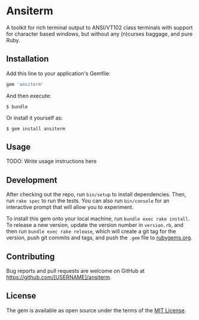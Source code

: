 # Ansiterm


A toolkit for rich terminal output to ANSI/VT102 class terminals
with support for character based windows, but without any (n)curses
baggage, and pure Ruby.


## Installation

Add this line to your application's Gemfile:

```ruby
gem 'ansiterm'
```

And then execute:

    $ bundle

Or install it yourself as:

    $ gem install ansiterm

## Usage

TODO: Write usage instructions here

## Development

After checking out the repo, run `bin/setup` to install dependencies. Then, run `rake spec` to run the tests. You can also run `bin/console` for an interactive prompt that will allow you to experiment.

To install this gem onto your local machine, run `bundle exec rake install`. To release a new version, update the version number in `version.rb`, and then run `bundle exec rake release`, which will create a git tag for the version, push git commits and tags, and push the `.gem` file to [rubygems.org](https://rubygems.org).

## Contributing

Bug reports and pull requests are welcome on GitHub at https://github.com/[USERNAME]/ansiterm.


## License

The gem is available as open source under the terms of the [MIT License](http://opensource.org/licenses/MIT).
